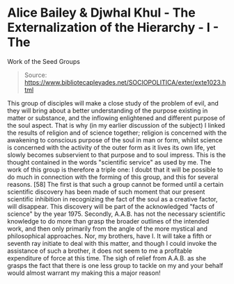 # Alice Bailey & Djwhal Khul - The Externalization of the Hierarchy - I - The
Work of the Seed Groups

> Source: https://www.bibliotecapleyades.net/SOCIOPOLITICA/exter/exte1023.html

This group of disciples will make a close study of the problem of evil, and they will bring about a better understanding of the purpose existing in matter or substance, and the inflowing enlightened and different purpose of the soul aspect. That is why (in my earlier discussion of the subject) I linked the results of religion and of science together; religion is concerned with the awakening to conscious purpose of the soul in man or form, whilst science is concerned with the activity of the outer form as it lives its own life, yet slowly becomes subservient to that purpose and to soul impress. This is the thought contained in the words "scientific service" as used by me. The work of this group is therefore a triple one:
I doubt that it will be possible to do much in connection with the forming of this group, and this for several reasons. [58] The first is that such a group cannot be formed until a certain scientific discovery has been made of such moment that our present scientific inhibition in recognizing the fact of the soul as a creative factor, will disappear. This discovery will be part of the acknowledged "facts of science" by the year 1975. Secondly, A.A.B. has not the necessary scientific knowledge to do more than grasp the broader outlines of the intended work, and then only primarily from the angle of the more mystical and philosophical approaches. Nor, my brothers, have I. It will take a fifth or seventh ray initiate to deal with this matter, and though I could invoke the assistance of such a brother, it does not seem to me a profitable expenditure of force at this time. The sigh of relief from A.A.B. as she grasps the fact that there is one less group to tackle on my and your behalf would almost warrant my making this a major reason!
